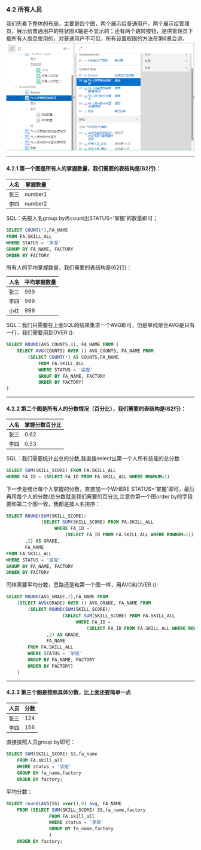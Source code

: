 ### 4.2 所有人员

我们先看下整体的布局，主要是四个图，两个展示给普通用户，两个展示给管理员，展示给普通用户的柱状图X轴是不显示的；还有两个跳转按钮，是供管理员下载所有人信息使用的，对普通用户不可见，所有设置权限的方法在第6章会讲。
![](https://github.com/397179459/APEX_FA/blob/master/img/4.detil_img/411.PNG)

---------------
#### 4.2.1 第一个图是所有人的掌握数量，我们需要的表结构是(62行)：

人名|掌握数量
--|--
张三|number1
李四|number2

SQL：先按人名group by再count出STATUS='掌握'的数量即可；
```sql
SELECT COUNT(*),FA_NAME
FROM FA.SKILL_ALL
WHERE STATUS = '掌握'
GROUP BY FA_NAME, FACTORY
ORDER BY FACTORY
```
所有人的平均掌握数量，我们需要的表结构是(62行)：

人名|平均掌握数量
--|--
张三|999
李四|999
小红|999

SQL：我们只需要在上面SQL的结果集求一个AVG即可，但是单纯聚合AVG是只有一行，我们需要用到OVER ():
```sql
SELECT ROUND(AVG_COUNTS,0), FA_NAME FROM (
    SELECT AVG(COUNTS) OVER () AVG_COUNTS, FA_NAME FROM
        (SELECT COUNT(*) AS COUNTS,FA_NAME
            FROM FA.SKILL_ALL
            WHERE STATUS = '掌握'
            GROUP BY FA_NAME, FACTORY
            ORDER BY FACTORY)
)
```

--------------------
#### 4.2.2 第二个图是所有人的分数情况（百分比），我们需要的表结构是(62行)：

人名|掌握分数百分比
--|--
张三|0.62
李四|0.53

SQL：我们需要统计出总的分数,我直接select出第一个人所有技能的总分数：
```sql
SELECT SUM(SKILL_SCORE) FROM FA.SKILL_ALL 
WHERE FA_ID = (SELECT FA_ID FROM FA.SKILL_ALL WHERE ROWNUM=1)
```
下一步是统计每个人掌握的分数，直接加一个WHERE STATUS='掌握'即可，最后再用每个人的分数/总分数就是我们需要的百分比,注意你第一个图order by的字段要和第二个图一致，我都是按人名排序：
```sql
SELECT ROUND(SUM(SKILL_SCORE)/
             (SELECT SUM(SKILL_SCORE) FROM FA.SKILL_ALL 
                  WHERE FA_ID = 
                      (SELECT FA_ID FROM FA.SKILL_ALL WHERE ROWNUM=1))
       ,2) AS GRADE,
       FA_NAME
FROM FA.SKILL_ALL 
WHERE STATUS = '掌握'
GROUP BY FA_NAME, FACTORY
ORDER BY FACTORY
```
同样需要平均分数，思路还是和第一个图一样，用AVG和OVER ():
```sql
SELECT ROUND(AVG_GRADE,2),FA_NAME FROM 
    (SELECT AVG(GRADE) OVER () AVG_GRADE, FA_NAME FROM 
        (SELECT ROUND(SUM(SKILL_SCORE)/
                     (SELECT SUM(SKILL_SCORE) FROM FA.SKILL_ALL 
                          WHERE FA_ID = 
                              (SELECT FA_ID FROM FA.SKILL_ALL WHERE ROWNUM=1))
               ,2) AS GRADE,
               FA_NAME
        FROM FA.SKILL_ALL 
        WHERE STATUS = '掌握'
        GROUP BY FA_NAME, FACTORY
        ORDER BY FACTORY)
    )
```

--------------
#### 4.2.3 第三个图是按照具体分数，比上面还要简单一点

| 人员 | 分数 |
| :--- | :--- |
| 张三 | 124  |
| 李四 | 156  |

直接按照人员group by即可：

```sql
SELECT SUM(SKILL_SCORE) SS,fa_name 
    FROM FA.skill_all
    WHERE status = '掌握'
    GROUP BY fa_name,factory
    ORDER BY factory;
```

平均分数：

```sql
SELECT round(AVG(SS) over(),0) avg, FA_NAME
    FROM (SELECT SUM(SKILL_SCORE) SS,fa_name,factory 
                FROM FA.skill_all
                WHERE status = '掌握'
                GROUP BY fa_name,factory
                )
    ORDER BY factory;
```

